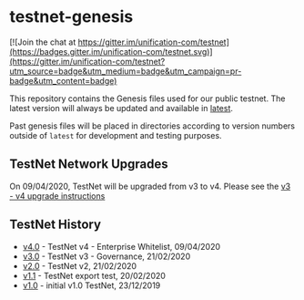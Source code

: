 # testnet-genesis

[![Join the chat at https://gitter.im/unification-com/testnet](https://badges.gitter.im/unification-com/testnet.svg)](https://gitter.im/unification-com/testnet?utm_source=badge&utm_medium=badge&utm_campaign=pr-badge&utm_content=badge)

This repository contains the Genesis files used for our public testnet. The latest version will always be updated and available in [latest](https://github.com/unification-com/testnet/tree/master/latest).  

Past genesis files will be placed in directories according to version numbers outside of `latest` for development and testing purposes.

## TestNet Network Upgrades

On 09/04/2020, TestNet will be upgraded from v3 to v4. Please see the [v3 - v4 upgrade instructions](upgrades/TestNet_v3-v4_upgrade.md)

## TestNet History

- [v4.0](https://github.com/unification-com/testnet/tree/master/v4.0) - TestNet v4 - Enterprise Whitelist, 09/04/2020  
- [v3.0](https://github.com/unification-com/testnet/tree/master/v3.0) - TestNet v3 - Governance, 21/02/2020  
- [v2.0](https://github.com/unification-com/testnet/tree/master/v2.0) - TestNet v2, 21/02/2020  
- [v1.1](https://github.com/unification-com/testnet/tree/master/v1.1) - TestNet export test, 20/02/2020  
- [v1.0](https://github.com/unification-com/testnet/tree/master/v1.0) - initial v1.0 TestNet, 23/12/2019  


